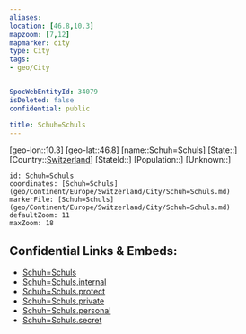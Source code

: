 ```yaml
---
aliases: 
location: [46.8,10.3]
mapzoom: [7,12] 
mapmarker: city 
type: City
tags:
- geo/City


SpocWebEntityId: 34079
isDeleted: false
confidential: public

title: Schuh=Schuls
---
```

[geo-lon::10.3]
[geo-lat::46.8]
[name::Schuh=Schuls]
[State::]
[Country::[Switzerland](geo/Continent/Europe/Switzerland.md)]
[StateId::]
[Population::]
[Unknown::]


```leaflet
id: Schuh=Schuls
coordinates: [Schuh=Schuls](geo/Continent/Europe/Switzerland/City/Schuh=Schuls.md)
markerFile: [Schuh=Schuls](geo/Continent/Europe/Switzerland/City/Schuh=Schuls.md)
defaultZoom: 11 
maxZoom: 18
```


## Confidential Links & Embeds: 
- [Schuh=Schuls](../../../../../../_public/geo/Continent/Europe/Switzerland/City/Schuh=Schuls.md) 
- [Schuh=Schuls.internal](../../../../../../_internal/geo/Continent/Europe/Switzerland/City/Schuh=Schuls.internal.md) 
- [Schuh=Schuls.protect](../../../../../../_protect/geo/Continent/Europe/Switzerland/City/Schuh=Schuls.protect.md) 
- [Schuh=Schuls.private](../../../../../../_private/geo/Continent/Europe/Switzerland/City/Schuh=Schuls.private.md) 
- [Schuh=Schuls.personal](../../../../../../_personal/geo/Continent/Europe/Switzerland/City/Schuh=Schuls.personal.md) 
- [Schuh=Schuls.secret](../../../../../../_secret/geo/Continent/Europe/Switzerland/City/Schuh=Schuls.secret.md) 
